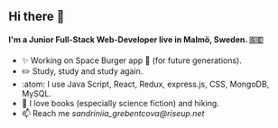 ## Hi there 👋

#### I'm a Junior Full-Stack Web-Developer live in Malmö, Sweden. :sweden:

* ✨ Working on Space Burger app 👾 (for future generations).
* :pencil2: Study, study and study again.
* :atom: I use Java Script, React, Redux, express.js, CSS, MongoDB, MySQL.
* :purple_heart: I love books (especially science fiction) and hiking.
*  📫 Reach me _sandriniia_grebentcova@riseup.net_


<!---
Sandriniia/Sandriniia is a ✨ special ✨ repository because its `README.md` (this file) appears on your GitHub profile.
You can click the Preview link to take a look at your changes.
--->
